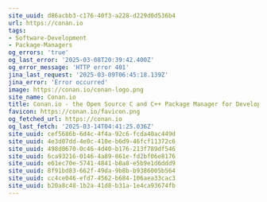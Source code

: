 ```yaml
---
site_uuid: d86acbb3-c176-40f3-a228-d229d0d536b4
url: https://conan.io
tags:
- Software-Development
- Package-Managers
og_errors: 'true'
og_last_error: '2025-03-08T20:39:42.400Z'
og_error_message: 'HTTP error 401'
jina_last_request: '2025-03-09T06:45:18.139Z'
jina_error: 'Error occurred'
image: https://conan.io/conan-logo.png
site_name: Conan.io
title: Conan.io - the Open Source C and C++ Package Manager for Developers
favicon: https://conan.io/favicon.png
og_fetched_url: https://conan.io
og_last_fetch: '2025-03-14T04:41:25.036Z'
site_uuid: cef5686b-6d4c-4f4a-92c6-fcda40ac449d
site_uuid: 4e3d07dd-4e0c-410e-b6d9-46fcf11372c6
site_uuid: 498d0670-0c46-4d40-b176-213f789df546
site_uuid: 6ca93216-0146-4a89-861e-fd2bf06e8176
site_uuid: e61ec70e-5741-4841-b8a8-e5b9e1d6ddd9
site_uuid: 8f91bd83-662f-49da-9b8b-b9386005b564
site_uuid: cc4ce046-efd7-4562-b684-106aea33cac3
site_uuid: b20a8c48-1b2a-41d8-b31a-1e4ca93674fb
---
```


